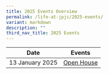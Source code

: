 ```yaml
---
title: 2025 Events Overview
permalink: /life-at-jpjc/2025-events/
variant: markdown
description: ""
third_nav_title: 2025 Events
---
```

| Date | Events | 
| -------- | -------- |
13 January 2025|[Open House](/life-at-jpjc/2025-events/open-house/)